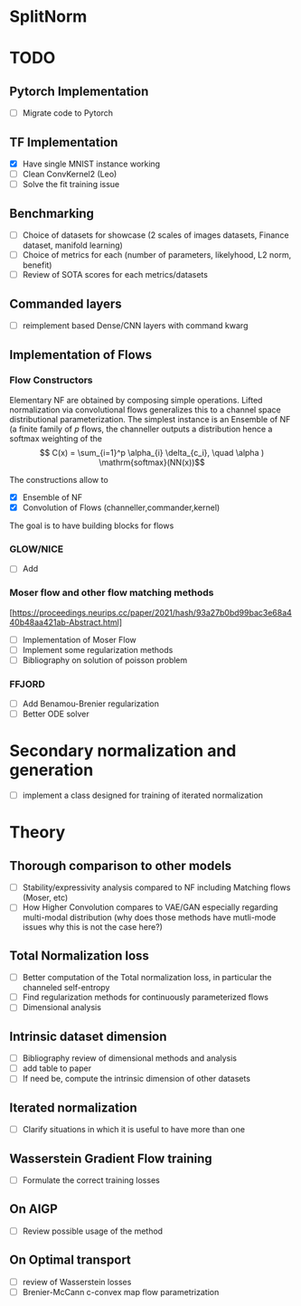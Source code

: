 # SplitNorm


# TODO

## Pytorch Implementation
- [ ] Migrate code to Pytorch

## TF Implementation
- [x] Have single MNIST instance working
- [ ] Clean ConvKernel2 (Leo)
- [ ] Solve the fit training issue
##  Benchmarking
- [ ] Choice of datasets for showcase (2 scales of images datasets, Finance dataset, manifold learning)
- [ ] Choice of metrics for each (number of parameters, likelyhood, L2 norm, benefit)
- [ ] Review  of SOTA scores for each metrics/datasets

## Commanded layers
- [ ] reimplement based Dense/CNN layers with command kwarg



## Implementation of Flows
### Flow Constructors
Elementary NF are obtained by composing simple operations. Lifted normalization
via convolutional flows generalizes this to a channel space distributional parameterization.
The simplest instance is an Ensemble of NF (a finite family of $p$ flows, the channeller outputs a distribution hence a softmax weighting of the  
  $$ C(x) = \sum_{i=1}^p \alpha_{i} \delta_{c_i}, \quad \alpha ) \mathrm{softmax}(NN(x))$$

The constructions allow to
- [x] Ensemble of NF
- [x] Convolution of Flows (channeller,commander,kernel)

The goal is to have building blocks for flows
### GLOW/NICE
- [ ] Add

### Moser flow and other flow matching methods
[https://proceedings.neurips.cc/paper/2021/hash/93a27b0bd99bac3e68a440b48aa421ab-Abstract.html]
- [ ] Implementation of Moser Flow
- [ ] Implement some regularization methods
- [ ] Bibliography on solution of poisson problem
###  FFJORD
- [ ] Add Benamou-Brenier regularization
- [ ] Better ODE solver

# Secondary normalization and generation
- [ ] implement a class designed for training of iterated normalization

# Theory
## Thorough comparison to other models
- [ ] Stability/expressivity analysis compared to NF including Matching flows (Moser, etc)
- [ ] How Higher Convolution compares to VAE/GAN especially regarding multi-modal distribution (why does those methods have mutli-mode issues why this is not the case here?)

## Total Normalization loss
- [ ] Better computation of the Total normalization loss, in particular the channeled self-entropy
- [ ] Find regularization methods for continuously parameterized flows
- [ ] Dimensional analysis
## Intrinsic dataset dimension
- [ ] Bibliography review of dimensional methods and analysis
- [ ] add table to paper
- [ ] If need be, compute the intrinsic dimension of other datasets
## Iterated normalization
- [ ] Clarify situations in which it is useful to have more than one
## Wasserstein Gradient Flow training
- [ ] Formulate the correct training losses
## On AIGP
- [ ] Review possible usage of the method
## On Optimal transport
- [ ] review of Wasserstein losses
- [ ] Brenier-McCann c-convex map flow parametrization
#
